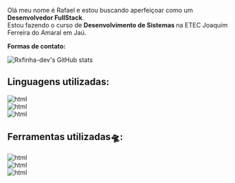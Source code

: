 
<p > <align="left"> 
  Olá meu nome é Rafael e estou buscando aperfeiçoar como um <strong> Desenvolvedor FullStack</strong>.<br>
  Estou fazendo o curso de <strong>Desenvolvimento de Sistemas </strong>na ETEC Joaquim Ferreira do Amaral em Jaú.  
</p>
<strong>Formas de contato:</strong>



![Rxfinha-dev's GitHub stats](https://github-readme-stats.vercel.app/api?username=Rxfinha-dev&showicons=true&theme=dracula)

<strong><h2>Linguagens utilizadas:</h2></strong>

<div style="display: inline_block">
<img alt="html" src="https://img.shields.io/badge/HTML5-E34F26?style=for-the-badge&logo=html5&logoColor=white">
</div>

<div style="display: inline_block">
<img alt="html" src="https://img.shields.io/badge/CSS-239120?&style=for-the-badge&logo=css3&logoColor="/>
</div>
<div style="display: inline_block">
<img alt="html" src="https://img.shields.io/badge/MySQL-00000F?style=for-the-badge&logo=mysql&logoColor=white"/>
</div>

<h2><strong> Ferramentas utilizadas🛸:</strong></h2>

<div style="display: inline_block">
<img alt="html" src="https://img.shields.io/badge/Visual_Studio-5C2D91?style=for-the-badge&logo=visual%20studio&logoColor=white"/>
</div>

<div style="display: inline_block">
<img alt="html" src="https://img.shields.io/badge/Visual_Studio_Code-0078D4?style=for-the-badge&logo=visual%20studio%20code&logoColor=white"/>
</div>

<div style="display: inline_block">
<img alt="html" src="https://img.shields.io/badge/Microsoft_Office-D83B01?style=for-the-badge&logo=microsoft-office&logoColor=white"/>
</div>
